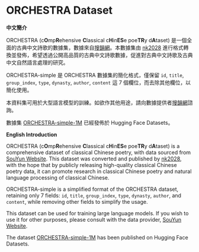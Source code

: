 # ORCHESTRA Dataset

**中文簡介**

ORCHESTRA (c**O**mp**R**ehensive **C**lassical c**H**in**ES**e poe**TR**y d**A**taset) 是一個全面的古典中文詩歌的數據集，數據來自[搜韻網](https://sou-yun.cn/)。本數據集由 [nk2028](https://nk2028.shn.hk/) 進行格式轉換並發佈，希望透過公開高品質的古典中文詩歌數據，促進對古典中文詩歌及古典中文自然語言處理的研究。

ORCHESTRA-simple 是 ORCHESTRA 數據集的簡化格式，僅保留 `id`, `title`, `group_index`, `type`, `dynasty`, `author`, `content` 這 7 個欄位，而去除其他欄位，以簡化使用。

本資料集可用於大型語言模型的訓練。如欲作其他用途，請向數據提供者[搜韻網](https://sou-yun.cn/)諮詢。

數據集 [ORCHESTRA-simple-1M](https://huggingface.co/datasets/Ayaka/ORCHESTRA-simple-1M) 已經發佈於 Hugging Face Datasets。

**English Introduction**

ORCHESTRA (c**O**mp**R**ehensive **C**lassical c**H**in**ES**e poe**TR**y d**A**taset) is a comprehensive dataset of classical Chinese poetry, with data sourced from [SouYun Website](https://sou-yun.cn/). This dataset was converted and published by [nk2028](https://nk2028.shn.hk/), with the hope that by publicly releasing high-quality classical Chinese poetry data, it can promote research in classical Chinese poetry and natural language processing of classical Chinese.

ORCHESTRA-simple is a simplified format of the ORCHESTRA dataset, retaining only 7 fields: `id`, `title`, `group_index`, `type`, `dynasty`, `author`, and `content`, while removing other fields to simplify the usage.

This dataset can be used for training large language models. If you wish to use it for other purposes, please consult with the data provider, [SouYun Website](https://sou-yun.cn/).

The dataset [ORCHESTRA-simple-1M](https://huggingface.co/datasets/Ayaka/ORCHESTRA-simple-1M) has been published on Hugging Face Datasets.
